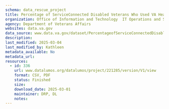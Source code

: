 ```yaml
---
schema: data_rescue_project 
title: Percentage of ServiceConnected Disabled Veterans Who Used VA Health Care, by Race/Ethnicity, FY2021
organization: Office of Information and Technology  IT Operations and Services (ITOPS)
agency: Department of Veterans Affairs
websites: data.va.gov
data_source: www.data.va.gov/dataset/PercentageofServiceConnectedDisabledVeterans/r6ucggbg
description: 
last_modified: 2025-03-04
last_modified_by: Kathleen
metadata_available: No
metadata_url: 
resources:
  - id: 336
    url: www.datalumos.org/datalumos/project/221285/version/V1/view
    format: CSV, PDF
    status: Finished
    size: 
    download_date: 2025-03-01
    maintainer: DRP, DL
    notes: 
---
```

